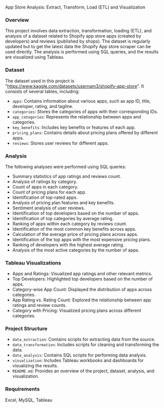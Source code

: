 App Store Analysis: Extract, Transform, Load (ETL) and Visualization

### Overview
This project involves data extraction, transformation, loading (ETL), and analysis of a dataset related to Shopify app store apps (created by developers) and reviews (published by shops). The dataset is regularly updated but to get the latest data the Shopify App store scraper can be used directly. The analysis is performed using SQL queries, and the results are visualized using Tableau.

### Dataset
The dataset used in this project is "https://www.kaggle.com/datasets/usernam3/shopify-app-store". It consists of several tables, including:
- `apps`: Contains information about various apps, such as app ID, title, developer, rating, and tagline.
- `categories`: Stores the categories of apps with their corresponding IDs.
- `app_categories`: Represents the relationship between apps and categories.
- `key_benefits`: Includes key benefits or features of each app.
- `pricing_plans`: Contains details about pricing plans offered by different apps.
- `reviews`: Stores user reviews for different apps.

### Analysis
The following analyses were performed using SQL queries:
- Summary statistics of app ratings and reviews count.
- Analysis of ratings by category.
- Count of apps in each category.
- Count of pricing plans for each app.
- Identification of top-rated apps.
- Analysis of pricing plan features and key benefits.
- Sentiment analysis of user reviews.
- Identification of top developers based on the number of apps.
- Identification of top categories by average rating.
- Ranking of apps within each category by reviews count.
- Identification of the most common key benefits across apps.
- Calculation of the average price of pricing plans across apps.
- Identification of the top apps with the most expensive pricing plans.
- Ranking of developers with the highest average rating.
- Analysis of the most active categories by the number of apps.

### Tableau Visualizations
- Apps and Ratings: Visualized app ratings and other relevant metrics.
- Top Developers: Highlighted top developers based on the number of apps.
- Category-wise App Count: Displayed the distribution of apps across categories.
- App Rating vs. Rating Count: Explored the relationship between app ratings and review counts.
- Category with Pricing: Visualized pricing plans across different categories.

### Project Structure
- `data_extraction`: Contains scripts for extracting data from the source.
- `data_transformation`: Includes scripts for cleaning and transforming the data.
- `data_analysis`: Contains SQL scripts for performing data analysis.
- `visualization`: Includes Tableau workbooks and dashboards for visualizing the results.
- `README.md`: Provides an overview of the project, dataset, analysis, and visualization.

### Requirements
Excel, MySQL, Tableau

